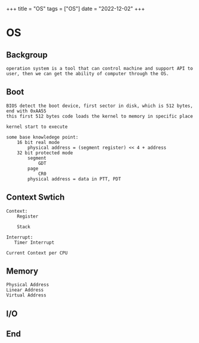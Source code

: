 +++
title = "OS"
tags = ["OS"]
date = "2022-12-02"
+++

# OS

## Backgroup
    operation system is a tool that can control machine and support API to user, then we can get the ability of computer through the OS.

## Boot
    BIOS detect the boot device, first sector in disk, which is 512 bytes, end with 0xAA55
    this first 512 bytes code loads the kernel to memory in specific place

    kernel start to execute

    some base knowledege point:
        16 bit real mode
            physical address = (segment register) << 4 + address
        32 bit protected mode 
            segment
                GDT
            page
                CR0
            physical address = data in PTT, PDT
            
## Context Swtich
    Context:
        Register
            
        Stack

    Interrupt:            
       Timer Interrupt 

    Current Context per CPU

## Memory
    Physical Address 
    Linear Address
    Virtual Address

## I/O


## End
